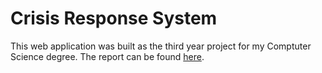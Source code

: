 # Crisis Response System #

This web application was built as the third year project for my Comptuter Science degree. The report can be found [here](https://drive.google.com/file/d/0B0beurlDseSHc19reWNtTFd4dU0/view).
